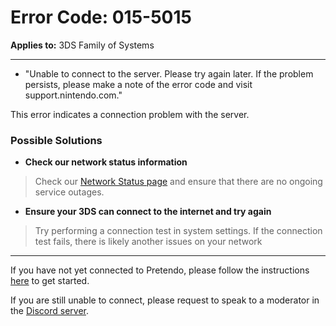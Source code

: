 # Error Code: 015-5015
**Applies to:** 3DS Family of Systems

---

- "Unable to connect to the server. Please try again later. If the problem persists, please make a note of the error code and visit support.nintendo.com."

This error indicates a connection problem with the server.

### Possible Solutions

- **Check our network status information**
> Check our [Network Status page](https://stats.uptimerobot.com/R7E4wiGjJq) and ensure that there are no ongoing service outages.

- **Ensure your 3DS can connect to the internet and try again**
> Try performing a connection test in system settings. If the connection test fails, there is likely another issues on your network


---

If you have not yet connected to Pretendo, please follow the instructions [here](/docs/install) to get started.

If you are still unable to connect, please request to speak to a moderator in the [Discord server](https://invite.gg/pretendo).
